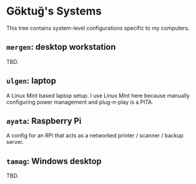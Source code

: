# Göktuğ's Systems

This tree contains system-level configurations specific to my computers.

## `mergen`: desktop workstation

TBD.

## `ulgen`: laptop

A Linux Mint based laptop setup.  I use Linux Mint here because manually
configuring power management and plug-n-play is a PITA.

## `ayata`: Raspberry Pi

A config for an RPi that acts as a networked printer / scanner /
backup server.

## `tamag`: Windows desktop

TBD.
